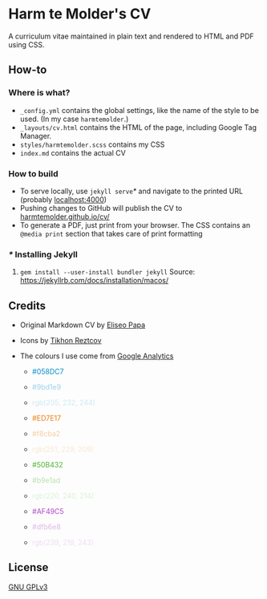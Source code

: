 # Harm te Molder's CV

A curriculum vitae maintained in plain text and rendered to HTML and PDF using CSS.

## How-to

### Where is what?

- `_config.yml` contains the global settings, like the name of the style to be used. (In my case `harmtemolder`.)
- `_layouts/cv.html` contains the HTML of the page, including Google Tag Manager.
- `styles/harmtemolder.scss` contains my CSS
- `index.md` contains the actual CV

### How to build

- To serve locally, use `jekyll serve`_*_ and navigate to the printed URL (probably [localhost:4000](http://localhost:4000/))
- Pushing changes to GitHub will publish the CV to [harmtemolder.github.io/cv/](https://harmtemolder.github.io/cv/)
- To generate a PDF, just print from your browser. The CSS contains an `@media print` section that takes care of print formatting

### _*_ Installing Jekyll

1. `gem install --user-install bundler jekyll` Source: <https://jekyllrb.com/docs/installation/macos/>

## Credits

- Original Markdown CV by [Eliseo Papa](https://elipapa.github.io/markdown-cv/)
- Icons by [Tikhon Reztcov](https://thenounproject.com/peter1153/collection/pixel-icon/)
- The colours I use come from [Google Analytics](https://analytics.google.com/analytics/web/)

  - <span style="color: #058DC7">#058DC7</span>

  - <span style="color: #9bd1e9">#9bd1e9</span>

  - <span style="color: rgb(205, 232, 244)">rgb(205, 232, 244)</span>

  - <span style="color: #ED7E17">#ED7E17</span>

  - <span style="color: #f8cba2">#f8cba2</span>

  - <span style="color: rgb(251, 229, 209)">rgb(251, 229, 209)</span>

  - <span style="color: #50B432">#50B432</span>

  - <span style="color: #b9e1ad">#b9e1ad</span>

  - <span style="color: rgb(220, 240, 214)">rgb(220, 240, 214)</span>

  - <span style="color: #AF49C5">#AF49C5</span>

  - <span style="color: #dfb6e8">#dfb6e8</span>

  - <span style="color: rgb(239, 219, 243)">rgb(239, 219, 243)</span>

## License

[GNU GPLv3](https://raw.githubusercontent.com/harmtemolder/cv/master/LICENSE)
